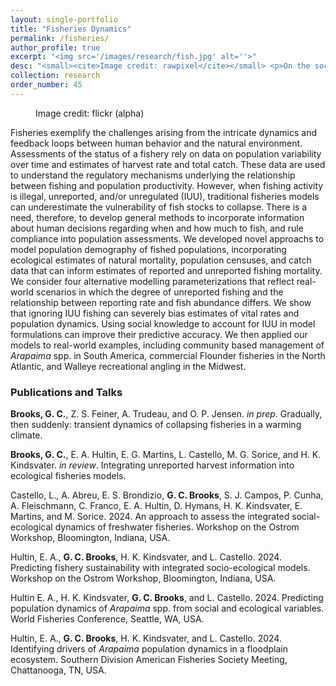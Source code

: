 ```yaml
---
layout: single-portfolio
title: "Fisheries Dynamics"
permalink: /fisheries/
author_profile: true
excerpt: "<img src='/images/research/fish.jpg' alt=''>"
desc: "<small><cite>Image credit: rawpixel</cite></small> <p>On the social and ecological sustainability of fishing</p>"
collection: research
order_number: 45
---
```


<figure class="align-right">
  <img src="{{ site.url }}{{ site.baseurl }}/images/research/flounder.jpg" alt="">
  <figcaption>Image credit: flickr (alpha)</figcaption>
</figure> 

Fisheries exemplify the challenges arising from the intricate dynamics and feedback loops between human behavior and the natural environment. Assessments of the status of a fishery rely on data on population variability over time and estimates of harvest rate and total catch. These data are used to understand the regulatory mechanisms underlying the relationship between fishing and population productivity. However, when fishing activity is illegal, unreported, and/or unregulated (IUU), traditional fisheries models can underestimate the vulnerability of fish stocks to collapse. There is a need, therefore, to develop general methods to incorporate information about human decisions regarding when and how much to fish, and rule compliance into population assessments. We developed novel approachs to model population demography of fished populations, incorporating ecological estimates of natural mortality, population censuses, and catch data that can inform estimates of reported and unreported fishing mortality. We consider four alternative modelling parameterizations that reflect real-world scenarios in which the degree of unreported fishing and the relationship between reporting rate and fish abundance differs. We show that ignoring IUU fishing can severely bias estimates of vital rates and population dynamics. Using social knowledge to account for IUU in model formulations can improve their predictive accuracy. We then applied our models to real-world examples, including community based management of _Arapaima_ spp. in South America, commercial Flounder fisheries in the North Atlantic, and Walleye recreational angling in the Midwest.

### Publications and Talks
**Brooks, G. C.**, Z. S. Feiner, A. Trudeau, and O. P. Jensen. _in prep_. Gradually, then suddenly: transient dynamics of collapsing fisheries in a warming climate.

**Brooks, G. C.**, E. A. Hultin, E. G. Martins, L. Castello, M. G. Sorice, and H. K. Kindsvater.  _in review_. Integrating unreported harvest information into ecological fisheries models. 

Castello, L., A. Abreu,  E. S. Brondizio, **G. C. Brooks**, S. J. Campos, P. Cunha, A. Fleischmann, C. Franco, E. A. Hultin, D. Hymans, H. K. Kindsvater, E. Martins, and M. Sorice. 2024. An approach to assess the integrated social-ecological dynamics of freshwater fisheries. Workshop on the Ostrom Workshop, Bloomington, Indiana, USA.

Hultin, E. A., **G. C. Brooks**, H. K. Kindsvater, and L. Castello. 2024. Predicting fishery sustainability with integrated socio-ecological models. Workshop on the Ostrom Workshop, Bloomington, Indiana, USA.

Hultin E. A., H. K. Kindsvater, **G. C. Brooks**, and L. Castello. 2024. Predicting population dynamics of _Arapaima_ spp. from social and ecological variables. World Fisheries Conference, Seattle, WA, USA.

Hultin, E. A., **G. C. Brooks**, H. K. Kindsvater, and L. Castello. 2024. Identifying drivers of _Arapaima_ population dynamics in a floodplain ecosystem. Southern Division American Fisheries Society Meeting, Chattanooga, TN, USA.
